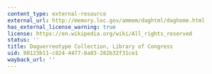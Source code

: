 ```yaml
---
content_type: external-resource
external_url: http://memory.loc.gov/ammem/daghtml/daghome.html
has_external_license_warning: true
license: https://en.wikipedia.org/wiki/All_rights_reserved
status: ''
title: Daguerreotype Collection, Library of Congress
uid: 80123b11-c824-4477-8a83-282b32f31ce1
wayback_url: ''
---
```

